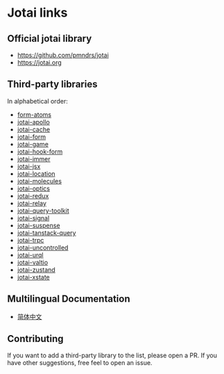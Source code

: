 # Jotai links

## Official jotai library

- https://github.com/pmndrs/jotai
- https://jotai.org

## Third-party libraries

In alphabetical order:

- [form-atoms](https://github.com/jaredLunde/form-atoms)
- [jotai-apollo](https://github.com/jotai-labs/jotai-apollo)
- [jotai-cache](https://github.com/jotai-labs/jotai-cache)
- [jotai-form](https://github.com/jotai-labs/jotai-form)
- [jotai-game](https://github.com/jotai-labs/jotai-game)
- [jotai-hook-form](https://github.com/saasquatch/jotai-hook-form)
- [jotai-immer](https://github.com/jotai-labs/jotai-immer)
- [jotai-jsx](https://github.com/jotai-labs/jotai-jsx)
- [jotai-location](https://github.com/jotai-labs/jotai-location)
- [jotai-molecules](https://github.com/saasquatch/jotai-molecules)
- [jotai-optics](https://github.com/jotai-labs/jotai-optics)
- [jotai-redux](https://github.com/jotai-labs/jotai-redux)
- [jotai-relay](https://github.com/jotai-labs/jotai-relay)
- [jotai-query-toolkit](https://github.com/fungible-systems/jotai-query-toolkit)
- [jotai-signal](https://github.com/jotai-labs/jotai-signal)
- [jotai-suspense](https://github.com/jotai-labs/jotai-suspense)
- [jotai-tanstack-query](https://github.com/jotai-labs/jotai-tanstack-query)
- [jotai-trpc](https://github.com/jotai-labs/jotai-trpc)
- [jotai-uncontrolled](https://github.com/jotai-labs/jotai-uncontrolled)
- [jotai-urql](https://github.com/jotai-labs/jotai-urql)
- [jotai-valtio](https://github.com/jotai-labs/jotai-valtio)
- [jotai-zustand](https://github.com/jotai-labs/jotai-zusatnd)
- [jotai-xstate](https://github.com/jotai-labs/jotai-xstate)

## Multilingual Documentation

- [简体中文](https://github.com/lecepin/jotai-docs-cn)

## Contributing

If you want to add a third-party library to the list, please open a PR.
If you have other suggestions, free feel to open an issue.
